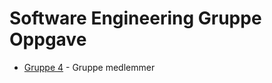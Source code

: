# Software Engineering Gruppe Oppgave
* [Gruppe 4](https://hiof.instructure.com/groups/13675/users) - Gruppe medlemmer

